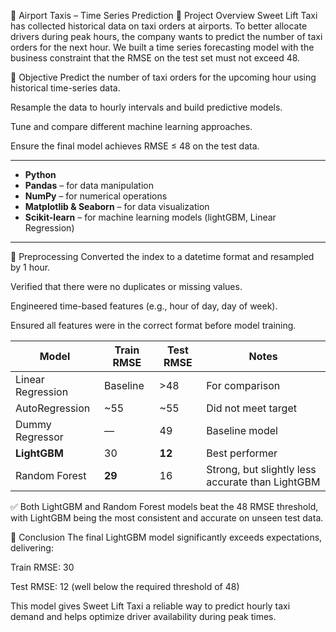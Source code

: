 🚕 Airport Taxis – Time Series Prediction
📍 Project Overview
Sweet Lift Taxi has collected historical data on taxi orders at airports. To better allocate drivers during peak hours, the company wants to predict the number of taxi orders for the next hour. We built a time series forecasting model with the business constraint that the RMSE on the test set must not exceed 48.

🎯 Objective
Predict the number of taxi orders for the upcoming hour using historical time-series data.

Resample the data to hourly intervals and build predictive models.

Tune and compare different machine learning approaches.

Ensure the final model achieves RMSE ≤ 48 on the test data.

---

- **Python**
- **Pandas** – for data manipulation
- **NumPy** – for numerical operations
- **Matplotlib & Seaborn** – for data visualization
- **Scikit-learn** – for machine learning models (lightGBM, Linear Regression)

---

🧹 Preprocessing
Converted the index to a datetime format and resampled by 1 hour.

Verified that there were no duplicates or missing values.

Engineered time-based features (e.g., hour of day, day of week).

Ensured all features were in the correct format before model training.

| Model             | Train RMSE | Test RMSE | Notes                                            |
| ----------------- | ---------- | --------- | ------------------------------------------------ |
| Linear Regression | Baseline   | >48       | For comparison                                   |
| AutoRegression    | \~55       | \~55      | Did not meet target                              |
| Dummy Regressor   | —          | 49        | Baseline model                                   |
| **LightGBM**      | 30         | **12**    | Best performer                                   |
| Random Forest     | **29**     | 16        | Strong, but slightly less accurate than LightGBM |


✅ Both LightGBM and Random Forest models beat the 48 RMSE threshold, with LightGBM being the most consistent and accurate on unseen test data.

📌 Conclusion
The final LightGBM model significantly exceeds expectations, delivering:

Train RMSE: 30

Test RMSE: 12 (well below the required threshold of 48)

This model gives Sweet Lift Taxi a reliable way to predict hourly taxi demand and helps optimize driver availability during peak times.
